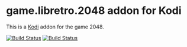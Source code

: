 # game.libretro.2048 addon for Kodi

This is a [Kodi](http://kodi.tv) addon for the game 2048.

[![Build Status](https://travis-ci.org/kodi-game/game.libretro.2048.svg?branch=master)](https://travis-ci.org/kodi-game/game.libretro.2048)
[![Build Status](https://ci.appveyor.com/api/projects/status/github/notspiff/game.libretro.2048?svg=true)](https://ci.appveyor.com/project/notspiff/game-libretro-2048)
